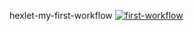 hexlet-my-first-workflow
[![first-workflow](https://github.com/RazdorPaul/hexlet-my-first-workflow/actions/workflows/first-workflow.yml/badge.svg)](https://github.com/RazdorPaul/hexlet-my-first-workflow/actions/workflows/first-workflow.yml)

